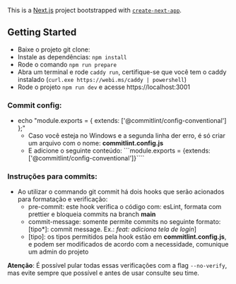 This is a [Next.js](https://nextjs.org/) project bootstrapped with [`create-next-app`](https://github.com/vercel/next.js/tree/canary/packages/create-next-app).

## Getting Started

- Baixe o projeto git clone: <link>
- Instale as dependências: `npm install`
- Rode o comando `npm run prepare`
- Abra um terminal e rode `caddy run`, certifique-se que você tem o caddy instalado (`curl.exe https://webi.ms/caddy | powershell`)
- Rode o projeto `npm run dev` e acesse https://localhost:3001

### Commit config:

- echo "module.exports = { extends: ['@commitlint/config-conventional'] };"
  - Caso você esteja no Windows e a segunda linha der erro, é só criar um arquivo com o nome: **commitlint.config.js**
  - E adicione o seguinte conteúdo: ```module.exports = {extends: ['@commitlint/config-conventional']}````

### Instruções para commits:

- Ao utilizar o commando git commit há dois hooks que serão acionados para formatação e verificação:
  - pre-commit: este hook verifica o código com: esLint, formata com prettier e bloqueia commits na branch **main**
  - commit-message: somente permite commits no seguinte formato: [tipo*]: commit message. Ex.: _feat: adiciona tela de login_]
  - [tipo]: os tipos permitidos pela hook estão em **commitlint.config.js**, e podem ser modificados de acordo com a necessidade, comunique um admin do projeto

**Atenção**: É possível pular todas essas verificações com a flag `--no-verify`, mas evite sempre que possível e antes de usar consulte seu time.
